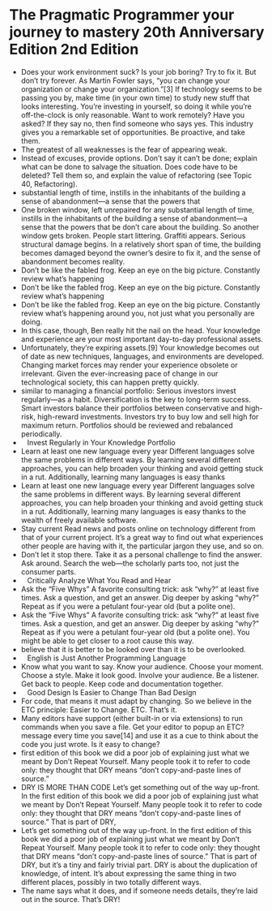 # The Pragmatic Programmer your journey to mastery 20th Anniversary Edition 2nd Edition
- Does your work environment suck? Is your job boring? Try to fix it. But don’t try forever. As Martin Fowler says, “you can change your organization or change your organization.”[3] If technology seems to be passing you by, make time (in your own time) to study new stuff that looks interesting. You’re investing in yourself, so doing it while you’re off-the-clock is only reasonable. Want to work remotely? Have you asked? If they say no, then find someone who says yes. This industry gives you a remarkable set of opportunities. Be proactive, and take them.
- The greatest of all weaknesses is the fear of appearing weak.
- Instead of excuses, provide options. Don’t say it can’t be done; explain what can be done to salvage the situation. Does code have to be deleted? Tell them so, and explain the value of refactoring (see Topic 40, ​Refactoring​).
- substantial length of time, instills in the inhabitants of the building a sense of abandonment—a sense that the powers that
- One broken window, left unrepaired for any substantial length of time, instills in the inhabitants of the building a sense of abandonment—a sense that the powers that be don’t care about the building. So another window gets broken. People start littering. Graffiti appears. Serious structural damage begins. In a relatively short span of time, the building becomes damaged beyond the owner’s desire to fix it, and the sense of abandonment becomes reality.
- Don’t be like the fabled frog. Keep an eye on the big picture. Constantly review what’s happening
- Don’t be like the fabled frog. Keep an eye on the big picture. Constantly review what’s happening
- Don’t be like the fabled frog. Keep an eye on the big picture. Constantly review what’s happening around you, not just what you personally are doing.
- In this case, though, Ben really hit the nail on the head. Your knowledge and experience are your most important day-to-day professional assets.
- Unfortunately, they’re expiring assets.[9] Your knowledge becomes out of date as new techniques, languages, and environments are developed. Changing market forces may render your experience obsolete or irrelevant. Given the ever-increasing pace of change in our technological society, this can happen pretty quickly.
- similar to managing a financial portfolio: Serious investors invest regularly—as a habit. Diversification is the key to long-term success. Smart investors balance their portfolios between conservative and high-risk, high-reward investments. Investors try to buy low and sell high for maximum return. Portfolios should be reviewed and rebalanced periodically.
-    Invest Regularly in Your Knowledge Portfolio
- Learn at least one new language every year Different languages solve the same problems in different ways. By learning several different approaches, you can help broaden your thinking and avoid getting stuck in a rut. Additionally, learning many languages is easy thanks
- Learn at least one new language every year Different languages solve the same problems in different ways. By learning several different approaches, you can help broaden your thinking and avoid getting stuck in a rut. Additionally, learning many languages is easy thanks to the wealth of freely available software.
- Stay current Read news and posts online on technology different from that of your current project. It’s a great way to find out what experiences other people are having with it, the particular jargon they use, and so on.
- Don’t let it stop there. Take it as a personal challenge to find the answer. Ask around. Search the web—the scholarly parts too, not just the consumer parts.
-    Critically Analyze What You Read and Hear
- Ask the “Five Whys” A favorite consulting trick: ask “why?” at least five times. Ask a question, and get an answer. Dig deeper by asking “why?” Repeat as if you were a petulant four-year old (but a polite one).
- Ask the “Five Whys” A favorite consulting trick: ask “why?” at least five times. Ask a question, and get an answer. Dig deeper by asking “why?” Repeat as if you were a petulant four-year old (but a polite one). You might be able to get closer to a root cause this way.
- believe that it is better to be looked over than it is to be overlooked.
-    English is Just Another Programming Language
- Know what you want to say. Know your audience. Choose your moment. Choose a style. Make it look good. Involve your audience. Be a listener. Get back to people. Keep code and documentation together.
-    Good Design Is Easier to Change Than Bad Design
- For code, that means it must adapt by changing. So we believe in the ETC principle: Easier to Change. ETC. That’s it.
- Many editors have support (either built-in or via extensions) to run commands when you save a file. Get your editor to popup an ETC? message every time you save[14] and use it as a cue to think about the code you just wrote. Is it easy to change?
- first edition of this book we did a poor job of explaining just what we meant by Don’t Repeat Yourself. Many people took it to refer to code only: they thought that DRY means “don’t copy-and-paste lines of source.”
- DRY IS MORE THAN CODE Let’s get something out of the way up-front. In the first edition of this book we did a poor job of explaining just what we meant by Don’t Repeat Yourself. Many people took it to refer to code only: they thought that DRY means “don’t copy-and-paste lines of source.” That is part of DRY,
- Let’s get something out of the way up-front. In the first edition of this book we did a poor job of explaining just what we meant by Don’t Repeat Yourself. Many people took it to refer to code only: they thought that DRY means “don’t copy-and-paste lines of source.” That is part of DRY, but it’s a tiny and fairly trivial part. DRY is about the duplication of knowledge, of intent. It’s about expressing the same thing in two different places, possibly in two totally different ways.
- The name says what it does, and if someone needs details, they’re laid out in the source. That’s DRY!
